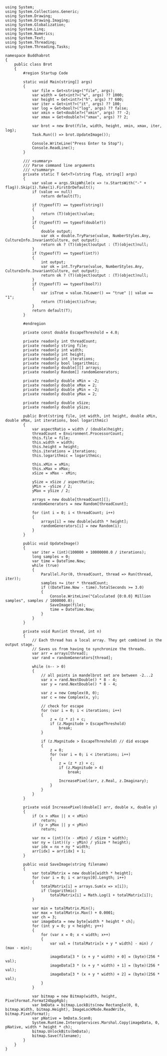 	using System;
	using System.Collections.Generic;
	using System.Drawing;
	using System.Drawing.Imaging;
	using System.Globalization;
	using System.Linq;
	using System.Numerics;
	using System.Text;
	using System.Threading;
	using System.Threading.Tasks;

	namespace Buddhabrot
	{
		public class Brot
		{
			#region Startup Code

			static void Main(string[] args)
			{
				var file = Get<string>("file", args);
				var width = Get<int?>("w", args) ?? 1000;
				var height = Get<int?>("h", args) ?? 600;
				var iter = Get<int?>("it", args) ?? 100;
				var log = Get<bool?>("log", args) ?? false;
				var xmin = Get<double?>("xmin", args) ?? -2;
				var xmax = Get<double?>("xmax", args) ?? 2;

				var brot = new Brot(file, width, height, xmin, xmax, iter, log);
				Task.Run(() => brot.UpdateImage());

				Console.WriteLine("Press Enter to Stop");
				Console.ReadLine();
			}

			/// <summary>
			/// Parse command line arguments
			/// </summary>
			private static T Get<T>(string flag, string[] args)
			{
				var value = args.SkipWhile(x => !x.StartsWith("-" + flag)).Skip(1).Take(1).FirstOrDefault();
				if (value == null)
					return default(T);

				if (typeof(T) == typeof(string))
				{
					return (T)(object)value;
				}
				if (typeof(T) == typeof(double?))
				{
					double output;
					var ok = double.TryParse(value, NumberStyles.Any, CultureInfo.InvariantCulture, out output);
					return ok ? (T)(object)output : (T)(object)null;
				}
				if (typeof(T) == typeof(int?))
				{
					int output;
					var ok = int.TryParse(value, NumberStyles.Any, CultureInfo.InvariantCulture, out output);
					return ok ? (T)(object)output : (T)(object)null;
				}
				if (typeof(T) == typeof(bool?))
				{
					var isTrue = value.ToLower() == "true" || value == "1";
					return (T)(object)isTrue;
				}
				return default(T);
			}

			#endregion

			private const double EscapeThreshold = 4.0;

			private readonly int threadCount;
			private readonly string file;
			private readonly int width;
			private readonly int height;
			private readonly int iterations;
			private readonly bool logarithmic;
			private readonly double[][] arrays;
			private readonly Random[] randomGenerators;

			private readonly double xMin = -2;
			private readonly double xMax = 2;
			private readonly double yMin = -2;
			private readonly double yMax = 2;

			private readonly double xSize;
			private readonly double ySize;

			public Brot(string file, int width, int height, double xMin, double xMax, int iterations, bool logarithmic)
			{
				var aspectRatio = width / (double)height;
				threadCount = Environment.ProcessorCount;
				this.file = file;
				this.width = width;
				this.height = height;
				this.iterations = iterations;
				this.logarithmic = logarithmic;

				this.xMin = xMin;
				this.xMax = xMax;
				xSize = xMax - xMin;

				ySize = xSize / aspectRatio;
				yMin = -ySize / 2;
				yMax = ySize / 2;

				arrays = new double[threadCount][];
				randomGenerators = new Random[threadCount];

				for (int i = 0; i < threadCount; i++)
				{
					arrays[i] = new double[width * height];
					randomGenerators[i] = new Random(i);
				}
			}

			public void UpdateImage()
			{
				var iter = (int)(100000 + 10000000.0 / iterations);
				long samples = 0;
				var time = DateTime.Now;
				while (true)
				{
					Parallel.For(0, threadCount, thread => Run(thread, iter));
					samples += iter * threadCount;
					if ((DateTime.Now - time).TotalSeconds >= 3.0)
					{
						Console.WriteLine("Calculated {0:0.0} Million samples", samples / 1000000.0);
						SaveImage(file);
						time = DateTime.Now;
					}
				}
			}

			private void Run(int thread, int n)
			{
				// Each thread has a local array. They get combined in the output stage.
				// Saves us from having to synchronize the threads.
				var arr = arrays[thread];
				var rand = randomGenerators[thread];

				while (n-- > 0)
				{
					// all points in mandelbrot set are between -2...2
					var x = rand.NextDouble() * 8 - 4;
					var y = rand.NextDouble() * 8 - 4;

					var z = new Complex(0, 0);
					var c = new Complex(x, y);

					// check for escape
					for (var i = 0; i < iterations; i++)
					{
						z = (z * z) + c;
						if (z.Magnitude > EscapeThreshold)
							break;
					}

					if (z.Magnitude > EscapeThreshold) // did escape
					{
						z = 0;
						for (var i = 0; i < iterations; i++)
						{
							z = (z * z) + c;
							if (z.Magnitude > 4)
								break;

							IncreasePixel(arr, z.Real, z.Imaginary);
						}
					}
				}
			}

			private void IncreasePixel(double[] arr, double x, double y)
			{
				if (x > xMax || x < xMin)
					return;
				if (y > yMax || y < yMin)
					return;

				var nx = (int)((x - xMin) / xSize * width);
				var ny = (int)((y - yMin) / ySize * height);
				var idx = nx + ny * width;
				arr[idx] = arr[idx] + 1;
			}

			public void SaveImage(string filename)
			{
				var totalMatrix = new double[width * height];
				for (var i = 0; i < arrays[0].Length; i++)
				{
					totalMatrix[i] = arrays.Sum(x => x[i]);
					if (logarithmic)
						totalMatrix[i] = Math.Log(1 + totalMatrix[i]);
				}

				var min = totalMatrix.Min();
				var max = totalMatrix.Max() + 0.0001;
				var ch = 3;
				var imageData = new byte[width * height * ch];
				for (int y = 0; y < height; y++)
				{
					for (var x = 0; x < width; x++)
					{
						var val = (totalMatrix[x + y * width] - min) / (max - min);

						imageData[3 * (x + y * width) + 0] = (byte)(256 * val);
						imageData[3 * (x + y * width) + 1] = (byte)(256 * val);
						imageData[3 * (x + y * width) + 2] = (byte)(256 * val);
					}
				}

				var bitmap = new Bitmap(width, height, PixelFormat.Format24bppRgb);
				var bmData = bitmap.LockBits(new Rectangle(0, 0, bitmap.Width, bitmap.Height), ImageLockMode.ReadWrite, bitmap.PixelFormat);
				var pNative = bmData.Scan0;
				System.Runtime.InteropServices.Marshal.Copy(imageData, 0, pNative, width * height * ch);
				bitmap.UnlockBits(bmData);
				bitmap.Save(filename);
			}
		}
	}

